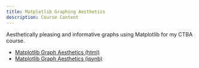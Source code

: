 ```yaml
---
title: Matplotlib Graphing Aesthetics
description: Course Content
---
```


Aesthetically pleasing and informative graphs using Matplotlib for my CTBA course.
- [Matplotlib Graph Aesthetics (html)](MatplotlibGraphAesthetics.html)
- [Matplotlib Graph Aesthetics (ipynb)](MatplotlibGraphAesthetics.ipynb)
